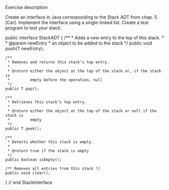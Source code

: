 Exercise description

Create an interface in Java corresponding to the Stack ADT from chap. 5 [Car]. 
Implement the interface using a single-linked list.
Create a test program to test your stack.

public interface StackADT<T> {
	/**
	 * Adds a new entry to the top of this stack.
	 * 
	 * @param newEntry
	 *            an object to be added to the stack
	 */
	public void push(T newEntry);

	/**
	 * Removes and returns this stack’s top entry.
	 * 
	 * @return either the object at the top of the stack or, if the stack is
	 *         empty before the operation, null
	 */
	public T pop();

	/**
	 * Retrieves this stack’s top entry.
	 * 
	 * @return either the object at the top of the stack or null if the stack is
	 *         empty
	 */
	public T peek();

	/**
	 * Detects whether this stack is empty.
	 * 
	 * @return true if the stack is empty
	 */
	public boolean isEmpty();

	/** Removes all entries from this stack */
	public void clear();
} // end StackInterface
